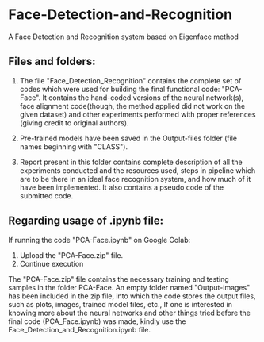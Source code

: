 # Face-Detection-and-Recognition
A Face Detection and Recognition system based on Eigenface method

## Files and folders:

1. The file "Face_Detection_Recognition" contains the complete set of codes which were used for building the final functional code: "PCA-Face". It contains the hand-coded versions of the neural network(s), face alignment code(though, the method applied did not work on the given dataset) and other experiments performed with proper references (giving credit to original authors).

2. Pre-trained models have been saved in the Output-files folder (file names beginning with "CLASS").

3. Report present in this folder contains complete description of all the experiments conducted and the resources used, steps in pipeline which are to be there in an ideal face recognition system, and how much of it have been implemented. It also contains a pseudo code of the submitted code. 


## Regarding usage of .ipynb file:

If running the code "PCA-Face.ipynb" on Google Colab:
1. Upload the "PCA-Face.zip" file.
2. Continue execution

The "PCA-Face.zip" file contains the necessary training and testing samples in the folder PCA-Face. An empty folder named "Output-images" has been included in the zip file, into which the code stores the output files, such as plots, images, trained model files, etc.,
If one is interested in knowing more about the neural networks and other things tried before the final code (PCA_Face.ipynb) was made, kindly use the Face_Detection_and_Recognition.ipynb file.

